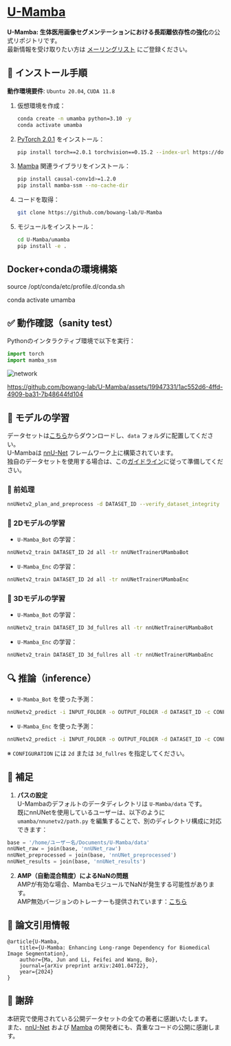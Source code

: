 # [U-Mamba](https://wanglab.ai/u-mamba.html)

**U-Mamba: 生体医用画像セグメンテーションにおける長距離依存性の強化**の公式リポジトリです。  
最新情報を受け取りたい方は [メーリングリスト](https://forms.gle/bLxGb5SEpdLCUChQ7) にご登録ください。


## 🔧 インストール手順

**動作環境要件**: `Ubuntu 20.04`, `CUDA 11.8`

1. 仮想環境を作成：
   ```bash
   conda create -n umamba python=3.10 -y
   conda activate umamba
   ```

2. [PyTorch 2.0.1](https://pytorch.org/get-started/previous-versions/#linux-and-windows-4) をインストール：
   ```bash
   pip install torch==2.0.1 torchvision==0.15.2 --index-url https://download.pytorch.org/whl/cu118
   ```

3. [Mamba](https://github.com/state-spaces/mamba) 関連ライブラリをインストール：
   ```bash
   pip install causal-conv1d>=1.2.0
   pip install mamba-ssm --no-cache-dir
   ```

4. コードを取得：
   ```bash
   git clone https://github.com/bowang-lab/U-Mamba
   ```

5. モジュールをインストール：
   ```bash
   cd U-Mamba/umamba
   pip install -e .
   ```


## Docker+condaの環境構築

source /opt/conda/etc/profile.d/conda.sh

conda activate umamba

## ✅ 動作確認（sanity test）

Pythonのインタラクティブ環境で以下を実行：

```python
import torch
import mamba_ssm
```


![network](https://github.com/bowang-lab/U-Mamba/blob/main/assets/U-Mamba-network.png)



https://github.com/bowang-lab/U-Mamba/assets/19947331/1ac552d6-4ffd-4909-ba31-7b48644fd104





## 🚀 モデルの学習

データセットは[こちら](https://drive.google.com/drive/folders/1DmyIye4Gc9wwaA7MVKFVi-bWD2qQb-qN?usp=sharing)からダウンロードし、`data` フォルダに配置してください。  
U-Mambaは [nnU-Net](https://github.com/MIC-DKFZ/nnUNet) フレームワーク上に構築されています。  
独自のデータセットを使用する場合は、この[ガイドライン](https://github.com/MIC-DKFZ/nnUNet/blob/master/documentation/dataset_format.md)に従って準備してください。


### 🔄 前処理

```bash
nnUNetv2_plan_and_preprocess -d DATASET_ID --verify_dataset_integrity
```

### 📘 2Dモデルの学習

- `U-Mamba_Bot` の学習：

```bash
nnUNetv2_train DATASET_ID 2d all -tr nnUNetTrainerUMambaBot
```

- `U-Mamba_Enc` の学習：

```bash
nnUNetv2_train DATASET_ID 2d all -tr nnUNetTrainerUMambaEnc
```

### 📕 3Dモデルの学習

- `U-Mamba_Bot` の学習：

```bash
nnUNetv2_train DATASET_ID 3d_fullres all -tr nnUNetTrainerUMambaBot
```

- `U-Mamba_Enc` の学習：

```bash
nnUNetv2_train DATASET_ID 3d_fullres all -tr nnUNetTrainerUMambaEnc
```


## 🔍 推論（inference）

- `U-Mamba_Bot` を使った予測：

```bash
nnUNetv2_predict -i INPUT_FOLDER -o OUTPUT_FOLDER -d DATASET_ID -c CONFIGURATION -f all -tr nnUNetTrainerUMambaBot --disable_tta
```

- `U-Mamba_Enc` を使った予測：

```bash
nnUNetv2_predict -i INPUT_FOLDER -o OUTPUT_FOLDER -d DATASET_ID -c CONFIGURATION -f all -tr nnUNetTrainerUMambaEnc --disable_tta
```

※ `CONFIGURATION` には `2d` または `3d_fullres` を指定してください。



## 💬 補足

1. **パスの設定**  
U-Mambaのデフォルトのデータディレクトリは `U-Mamba/data` です。  
既にnnUNetを使用しているユーザーは、以下のように `umamba/nnunetv2/path.py` を編集することで、別のディレクトリ構成に対応できます：

```python
base = '/home/ユーザー名/Documents/U-Mamba/data'
nnUNet_raw = join(base, 'nnUNet_raw')
nnUNet_preprocessed = join(base, 'nnUNet_preprocessed')
nnUNet_results = join(base, 'nnUNet_results')
```

2. **AMP（自動混合精度）によるNaNの問題**  
AMPが有効な場合、MambaモジュールでNaNが発生する可能性があります。  
AMP無効バージョンのトレーナーも提供されています：[こちら](https://github.com/bowang-lab/U-Mamba/blob/main/umamba/nnunetv2/training/nnUNetTrainer/nnUNetTrainerUMambaEncNoAMP.py)

## 📄 論文引用情報

```
@article{U-Mamba,
    title={U-Mamba: Enhancing Long-range Dependency for Biomedical Image Segmentation},
    author={Ma, Jun and Li, Feifei and Wang, Bo},
    journal={arXiv preprint arXiv:2401.04722},
    year={2024}
}
```

## 🙏 謝辞

本研究で使用されている公開データセットの全ての著者に感謝いたします。  
また、[nnU-Net](https://github.com/MIC-DKFZ/nnUNet) および [Mamba](https://github.com/state-spaces/mamba) の開発者にも、貴重なコードの公開に感謝します。

